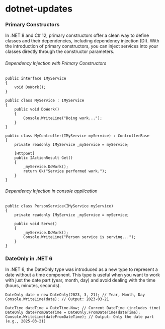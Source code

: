 # dotnet-updates
### Primary Constructors
In .NET 8 and C# 12, primary constructors offer a clean way to define classes and their dependencies, including dependency injection (DI). With the introduction of primary constructors, you can inject services into your classes directly through the constructor parameters.
###### Dependency Injection with Primary Constructors
```
public interface IMyService
{
    void DoWork();
}

public class MyService : IMyService
{
    public void DoWork()
    {
        Console.WriteLine("Doing work...");
    }
}

public class MyController(IMyService myService) : ControllerBase
{
    private readonly IMyService _myService = myService;

    [HttpGet]
    public IActionResult Get()
    {
        _myService.DoWork();
        return Ok("Service performed work.");
    }
}

```

###### Dependency Injection in console application

```
public class PersonService(IMyService myService)
{
    private readonly IMyService _myService = myService;

    public void Serve()
    {
        _myService.DoWork();
        Console.WriteLine("Person service is serving...");
    }
}

```

### DateOnly in .NET 6
In .NET 6, the DateOnly type was introduced as a new type to represent a date without a time component. This type is useful when you want to work with just the date part (year, month, day) and avoid dealing with the time (hours, minutes, seconds).

```
DateOnly date = new DateOnly(2023, 3, 21); // Year, Month, Day
Console.WriteLine(date); // Output: 2023-03-21
```

```
DateTime dateTime = DateTime.Now; // Current DateTime (includes time)
DateOnly dateFromDateTime = DateOnly.FromDateTime(dateTime);
Console.WriteLine(dateFromDateTime); // Output: Only the date part (e.g., 2025-03-21)
```
